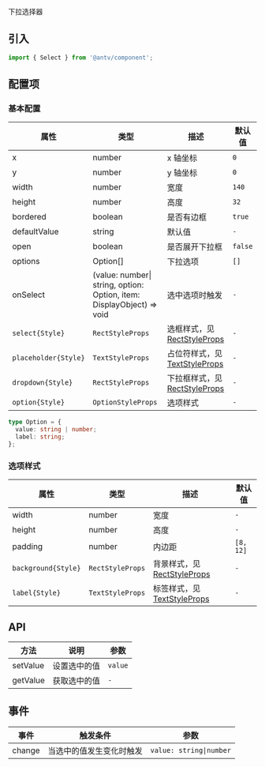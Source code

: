 下拉选择器

## 引入

```ts
import { Select } from '@antv/component';
```

## 配置项

### 基本配置

| **属性**             | **类型**                                                              | **描述**                                                                   | **默认值** |
| -------------------- | --------------------------------------------------------------------- | -------------------------------------------------------------------------- | ---------- |
| x                    | number                                                                | x 轴坐标                                                                   | `0`        |
| y                    | number                                                                | y 轴坐标                                                                   | `0`        |
| width                | number                                                                | 宽度                                                                       | `140`      |
| height               | number                                                                | 高度                                                                       | `32`       |
| bordered             | boolean                                                               | 是否有边框                                                                 | `true`     |
| defaultValue         | string                                                                | 默认值                                                                     | `-`        |
| open                 | boolean                                                               | 是否展开下拉框                                                             | `false`    |
| options              | Option[]                                                              | 下拉选项                                                                   | `[]`       |
| onSelect             | (value: number\| string, option: Option, item: DisplayObject) => void | 选中选项时触发                                                             | `-`        |
| `select{Style}`      | `RectStyleProps`                                                      | 选框样式，见[RectStyleProps](https://g.antv.antgroup.com/api/basic/rect)   | `-`        |
| `placeholder{Style}` | `TextStyleProps`                                                      | 占位符样式，见[TextStyleProps](https://g.antv.antgroup.com/api/basic/text) | `-`        |
| `dropdown{Style}`    | `RectStyleProps`                                                      | 下拉框样式，见[RectStyleProps](https://g.antv.antgroup.com/api/basic/rect) | `-`        |
| `option{Style}`      | `OptionStyleProps`                                                    | 选项样式                                                                   | `-`        |

```ts
type Option = {
  value: string | number;
  label: string;
};
```

### 选项样式

| **属性**            | **类型**         | **描述**                                                                 | **默认值** |
| ------------------- | ---------------- | ------------------------------------------------------------------------ | ---------- |
| width               | number           | 宽度                                                                     | `-`        |
| height              | number           | 高度                                                                     | `-`        |
| padding             | number           | 内边距                                                                   | `[8, 12]`  |
| `background{Style}` | `RectStyleProps` | 背景样式，见[RectStyleProps](https://g.antv.antgroup.com/api/basic/rect) | `-`        |
| `label{Style}`      | `TextStyleProps` | 标签样式，见[TextStyleProps](https://g.antv.antgroup.com/api/basic/text) | `-`        |

## API

| **方法** | **说明**     | **参数** |
| -------- | ------------ | -------- |
| setValue | 设置选中的值 | `value`  |
| getValue | 获取选中的值 | `-`      |

## 事件

| **事件** | **触发条件**             | **参数**                |
| -------- | ------------------------ | ----------------------- |
| change   | 当选中的值发生变化时触发 | `value: string\|number` |
